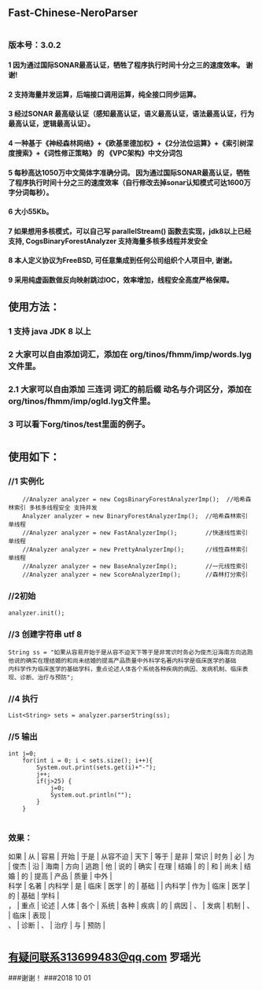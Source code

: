 ## Fast-Chinese-NeroParser
#
### 版本号：3.0.2 
#### 1 因为通过国际SONAR最高认证，牺牲了程序执行时间十分之三的速度效率。 谢谢!
#### 2 支持海量并发运算，后端接口调用运算，纯全接口同步运算。
#### 3 经过SONAR 最高级认证（感知最高认证，语义最高认证，语法最高认证，行为最高认证，逻辑最高认证）。
#### 4 一种基于《神经森林网络》+《欧基里德加权》+《2分法位运算》+《索引树深度搜索》+《词性修正策略》 的 《VPC架构》中文分词包
#### 5 每秒高达1050万中文简体字准确分词。 因为通过国际SONAR最高认证，牺牲了程序执行时间十分之三的速度效率（自行修改去掉sonar认知模式可达1600万字分词每秒）。
#### 6 大小55Kb。
#### 7 如果想用多核模式，可以自己写 parallelStream() 函数去实现，jdk8以上已经支持, CogsBinaryForestAnalyzer 支持海量多核多线程并发安全 
#### 8 本人定义协议为FreeBSD, 可任意集成到任何公司组织个人项目中, 谢谢。
#### 9 采用纯虚函数做反向映射跳过IOC，效率增加，线程安全高度严格保障。

## 使用方法：
### 1 支持 java JDK 8 以上
### 2 大家可以自由添加词汇，添加在 org/tinos/fhmm/imp/words.lyg文件里。
### 2.1 大家可以自由添加 三连词 词汇的前后缀 动名与介词区分，添加在 org/tinos/fhmm/imp/ogld.lyg文件里。
### 3 可以看下org/tinos/test里面的例子。
#
## 使用如下：
###   //1 实例化
   		//Analyzer analyzer = new CogsBinaryForestAnalyzerImp();  //哈希森林索引 多核多线程安全 支持并发
		Analyzer analyzer = new BinaryForestAnalyzerImp();  //哈希森林索引 单线程
		//Analyzer analyzer = new FastAnalyzerImp();        //快速线性索引 单线程
		//Analyzer analyzer = new PrettyAnalyzerImp();      //线性森林索引 单线程
		//Analyzer analyzer = new BaseAnalyzerImp();        //一元线性索引
		//Analyzer analyzer = new ScoreAnalyzerImp();       //森林打分索引
###   //2初始
    analyzer.init();
###   //3 创建字符串 utf 8
	String ss = "如果从容易开始于是从容不迫天下等于是非常识时务必为俊杰沿海南方向逃跑他说的确实在理结婚的和尚未结婚的提高产品质量中外科学名著内科学是临床医学的基础    内科学作为临床医学的基础学科，重点论述人体各个系统各种疾病的病因、发病机制、临床表现、诊断、治疗与预防";
###   //4 执行
    List<String> sets = analyzer.parserString(ss); 
###   //5 输出
    int j=0;
		for(int i = 0; i < sets.size(); i++){
			System.out.print(sets.get(i)+"-");
			j++;
			if(j>25) {
				j=0;
				System.out.println("");
			}
		}

#
### 效果：
如果  |  从  |  容易  |  开始  |  于是  |  从容不迫  |  天下  |  等于  |  是非  |  常识  |  时务  |  必  |  为  |  俊杰  |  沿  |  海南  |  方向  |  逃跑  |  他  |  说的  |  确实  |  在理  |  结婚  |  的  |  和  |  尚未  |  结婚  |  的  |  提高  |  产品  |  质量  |  中外  |  
科学  |  名著  |  内科学  |  是  |  临床  |  医学  |  的  |  基础  |     |  内科学  |  作为  |  临床  |  医学  |  的  |  基础  |  学科  |  
，  |  重点  |  论述  |  人体  |  各个  |  系统  |  各种  |  疾病  |  的  |  病因  |  、  |  发病  |  机制  |  、  |  临床  |  表现  |  
、  |  诊断  |  、  |  治疗  |  与  |  预防  |   
#
## 有疑问联系313699483@qq.com 罗瑶光
###谢谢！
###2018 10 01

